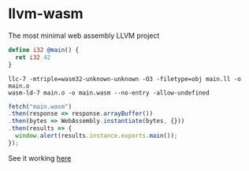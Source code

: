# llvm-wasm
The most minimal web assembly LLVM project

```llvm
define i32 @main() {
  ret i32 42
}
```
```console
llc-7 -mtriple=wasm32-unknown-unknown -O3 -filetype=obj main.ll -o main.o
wasm-ld-7 main.o -o main.wasm --no-entry -allow-undefined
```
```javascript
fetch("main.wasm")
.then(response => response.arrayBuffer())
.then(bytes => WebAssembly.instantiate(bytes, {}))
.then(results => {
  window.alert(results.instance.exports.main());
});
```

See it working [here](https://richardanaya.github.io/llvm-wasm/index.html)
